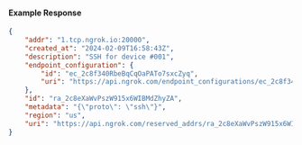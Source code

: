 <!-- Code generated for API Clients. DO NOT EDIT. -->

#### Example Response

```json
{
	"addr": "1.tcp.ngrok.io:20000",
	"created_at": "2024-02-09T16:58:43Z",
	"description": "SSH for device #001",
	"endpoint_configuration": {
		"id": "ec_2c8f340RbeBqCqOaPATo7sxcZyq",
		"uri": "https://api.ngrok.com/endpoint_configurations/ec_2c8f340RbeBqCqOaPATo7sxcZyq"
	},
	"id": "ra_2c8eXaWvPszW915x6WIBMdZhyZA",
	"metadata": "{\"proto\": \"ssh\"}",
	"region": "us",
	"uri": "https://api.ngrok.com/reserved_addrs/ra_2c8eXaWvPszW915x6WIBMdZhyZA"
}
```
